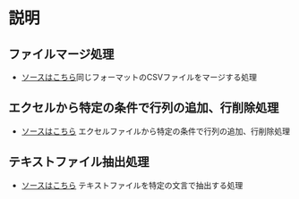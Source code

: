 # 説明

## ファイルマージ処理

* [ソースはこちら](https://github.com/snowpff14/etcresource/tree/master/fileMerge
)同じフォーマットのCSVファイルをマージする処理

## エクセルから特定の条件で行列の追加、行削除処理
* [ソースはこちら](https://github.com/snowpff14/etcresource/tree/master/excelFileOperate)
エクセルファイルから特定の条件で行列の追加、行削除処理
## テキストファイル抽出処理
* [ソースはこちら](https://github.com/snowpff14/etcresource/tree/master/regExtract)
テキストファイルを特定の文言で抽出する処理
